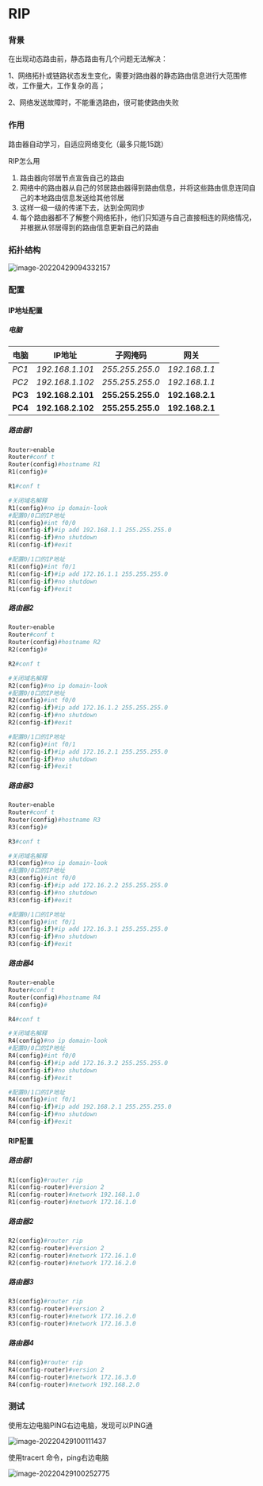 RIP
===

### 背景

在出现动态路由前，静态路由有几个问题无法解决：

1、网络拓扑或链路状态发生变化，需要对路由器的静态路由信息进行大范围修改，工作量大，工作复杂的高；

2、网络发送故障时，不能重选路由，很可能使路由失败

### 作用

路由器自动学习，自适应网络变化（最多只能15跳）

RIP怎么用

1. 路由器向邻居节点宣告自己的路由
2. 网络中的路由器从自己的邻居路由器得到路由信息，并将这些路由信息连同自己的本地路由信息发送给其他邻居
3. 这样一级一级的传递下去，达到全网同步
4. 每个路由器都不了解整个网络拓扑，他们只知道与自己直接相连的网络情况，并根据从邻居得到的路由信息更新自己的路由

### 拓扑结构

![image-20220429094332157](RIP.assets/image-20220429094332157.png)

### 配置

#### 	IP地址配置

##### 	电脑

| 电脑    | IP地址            | 子网掩码          | 网关            |
| ------- | ----------------- | ----------------- | --------------- |
| *PC1*   | *192.168.1.101*   | *255.255.255.0*   | *192.168.1.1*   |
| *PC2*   | *192.168.1.102*   | *255.255.255.0*   | *192.168.1.1*   |
| **PC3** | **192.168.2.101** | **255.255.255.0** | **192.168.2.1** |
| **PC4** | **192.168.2.102** | **255.255.255.0** | **192.168.2.1** |

##### 	路由器1

```python
Router>enable
Router#conf t
Router(config)#hostname R1
R1(config)#
```

```python
R1#conf t

#关闭域名解释
R1(config)#no ip domain-look 
#配置0/0口的IP地址
R1(config)#int f0/0
R1(config-if)#ip add 192.168.1.1 255.255.255.0
R1(config-if)#no shutdown 
R1(config-if)#exit

#配置0/1口的IP地址
R1(config)#int f0/1
R1(config-if)#ip add 172.16.1.1 255.255.255.0
R1(config-if)#no shutdown 
R1(config-if)#exit
```

##### 	路由器2

```python
Router>enable
Router#conf t
Router(config)#hostname R2
R2(config)#
```

```python
R2#conf t

#关闭域名解释
R2(config)#no ip domain-look 
#配置0/0口的IP地址
R2(config)#int f0/0
R2(config-if)#ip add 172.16.1.2 255.255.255.0
R2(config-if)#no shutdown 
R2(config-if)#exit

#配置0/1口的IP地址
R2(config)#int f0/1
R2(config-if)#ip add 172.16.2.1 255.255.255.0
R2(config-if)#no shutdown 
R2(config-if)#exit
```

##### 	路由器3

```python
Router>enable
Router#conf t
Router(config)#hostname R3
R3(config)#
```

```python
R3#conf t

#关闭域名解释
R3(config)#no ip domain-look 
#配置0/0口的IP地址
R3(config)#int f0/0
R3(config-if)#ip add 172.16.2.2 255.255.255.0
R3(config-if)#no shutdown 
R3(config-if)#exit

#配置0/1口的IP地址
R3(config)#int f0/1
R3(config-if)#ip add 172.16.3.1 255.255.255.0
R3(config-if)#no shutdown 
R3(config-if)#exit
```

##### 	路由器4

```python
Router>enable
Router#conf t
Router(config)#hostname R4
R4(config)#
```

```python
R4#conf t

#关闭域名解释
R4(config)#no ip domain-look 
#配置0/0口的IP地址
R4(config)#int f0/0
R4(config-if)#ip add 172.16.3.2 255.255.255.0
R4(config-if)#no shutdown 
R4(config-if)#exit

#配置0/1口的IP地址
R4(config)#int f0/1
R4(config-if)#ip add 192.168.2.1 255.255.255.0
R4(config-if)#no shutdown 
R4(config-if)#exit
```

#### RIP配置

##### 路由器1

```python
R1(config)#router rip
R1(config-router)#version 2
R1(config-router)#network 192.168.1.0
R1(config-router)#network 172.16.1.0
```

##### 路由器2

```python
R2(config)#router rip
R2(config-router)#version 2
R2(config-router)#network 172.16.1.0
R2(config-router)#network 172.16.2.0
```

##### 路由器3

```python
R3(config)#router rip
R3(config-router)#version 2
R3(config-router)#network 172.16.2.0
R3(config-router)#network 172.16.3.0
```

##### 路由器4

```python
R4(config)#router rip
R4(config-router)#version 2
R4(config-router)#network 172.16.3.0
R4(config-router)#network 192.168.2.0
```

### 测试

使用左边电脑PING右边电脑，发现可以PING通

![image-20220429100111437](RIP.assets/image-20220429100111437.png)



使用tracert 命令，ping右边电脑

![image-20220429100252775](RIP.assets/image-20220429100252775.png)
